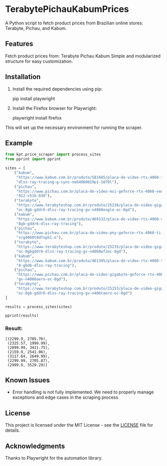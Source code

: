 # TerabytePichauKabumPrices
A Python script to fetch product prices from Brazilian online stores: Terabyte, Pichau, and Kabum.

## Features
Fetch product prices from:
Terabyte
Pichau
Kabum
Simple and modularized structure for easy customization.

## Installation

1. Install the required dependencies using pip:

   pip install playwright

2. Install the Firefox browser for Playwright:

   playwright install firefox

This will set up the necessary environment for running the scraper.


## Example

```python
from kpt.price_scraper import process_sites
from pprint import pprint

sites = [
    ("kabum", 
     "https://www.kabum.com.br/produto/581685/placa-de-video-rtx-4060-infinity-2-palit-nvidia-geforce-8gb-gddr6-"
     "dlss-ray-tracing-g-sync-ne64060019p1-1070l"), 
    ("pichau", 
     "https://www.pichau.com.br/placa-de-video-msi-geforce-rtx-4060-ventus-2x-oc-8gb-gddr6-128-bit-white-"
     "912-v516-030"),  
    ("terabyte", 
     "https://www.terabyteshop.com.br/produto/25236/placa-de-video-gigabyte-nvidia-geforce-rtx-4060-eagle-"
     "oc-8gb-gddr6-dlss-ray-tracing-gv-n4060eagle-oc-8gd"),  
    ("kabum", 
     "https://www.kabum.com.br/produto/469132/placa-de-video-rtx-4060-ventus-2x-black-oc-msi-nvidia-geforce-"
     "8gb-gddr6-dlss-ray-tracing"),   
    ("pichau", 
     "https://www.pichau.com.br/placa-de-video-pny-geforce-rtx-4060-ti-verto-dual-fan-oc-8gb-gddr6-128-bit-"
     "vcg4060t8dfxpb1-o"),  
    ("terabyte", 
     "https://www.terabyteshop.com.br/produto/25235/placa-de-video-gigabyte-nvidia-geforce-rtx-4060-windforce-"
     "oc-8gbgddr6-dlss-ray-tracing-gv-n4060wf2oc-8gd"),  
    ("kabum", 
     "https://www.kabum.com.br/produto/461395/placa-de-video-rtx-4060-ti-ventus-3x-8g-oc-msi-nvidia-geforce-"
     "8-gbd6-dlss-ray-tracing"), 
    ("pichau", 
     "https://www.pichau.com.br/placa-de-video-gigabyte-geforce-rtx-4060-aero-oc-8gb-gddr6-128-bit-"
     "gv-n4060aero-oc-8gd"),  
    ("terabyte", 
     "https://www.terabyteshop.com.br/produto/25153/placa-de-video-gigabyte-nvidia-geforce-rtx-4060-ti-aero-"
     "oc-8gb-gddr6-dlss-ray-tracing-gv-n406taero-oc-8gd")
]

results = process_sites(sites)

pprint(results)
```


### Result:

``` 
[(2299.9, 2705.76),
 (2325.57, 1999.99),
 (2899.99, 3411.75),
 (2159.9, 2541.06),
 (3117.64, 2649.99),
 (2299.99, 2705.87),
 (2999.9, 3529.29)]
```

## Known Issues
- Error handling is not fully implemented. We need to properly manage exceptions and edge cases in the scraping process

## License
This project is licensed under the MIT License - see the [LICENSE](LICENSE) file for details.

## Acknowledgments
Thanks to Playwright for the automation library.